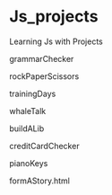 # Js_projects
Learning Js with Projects

grammarChecker

rockPaperScissors

trainingDays

whaleTalk

buildALib

creditCardChecker

pianoKeys

formAStory.html
